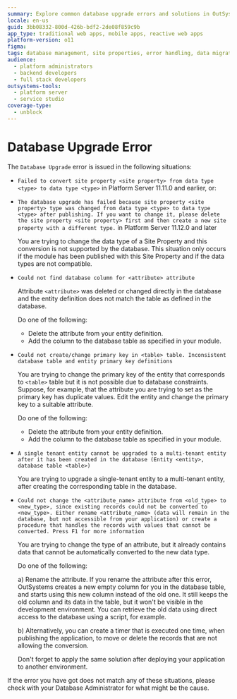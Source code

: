 ```yaml
---
summary: Explore common database upgrade errors and solutions in OutSystems 11 (O11).
locale: en-us
guid: 3bb08332-800d-426b-bdf2-2de08f859c9b
app_type: traditional web apps, mobile apps, reactive web apps
platform-version: o11
figma:
tags: database management, site properties, error handling, data migration, outsystems upgrade
audience:
  - platform administrators
  - backend developers
  - full stack developers
outsystems-tools:
  - platform server
  - service studio
coverage-type:
  - unblock
---
```


# Database Upgrade Error

The `Database Upgrade` error is issued in the following situations:

* `Failed to convert site property <site property> from data type <type> to data type <type>` in Platform Server 11.11.0 and earlier, or:

* `The database upgrade has failed because site property <site property> type was changed from data type <type> to data type <type> after publishing. If you want to change it, please delete the site property <site property> first and then create a new site property with a different type.` in Platform Server 11.12.0 and later

    You are trying to change the data type of a Site Property and this conversion is not supported by the database. This situation only occurs if the module has been published with this Site Property and if the data types are not compatible.

* `Could not find database column for <attribute> attribute`
  
    Attribute `<attribute>` was deleted or changed directly in the database and the entity definition does not match the table as defined in the database.
  
    Do one of the following:

    * Delete the attribute from your entity definition.
    * Add the column to the database table as specified in your module.

* `Could not create/change primary key in <table> table. Inconsistent database table and entity primary key definitions`
  
     You are trying to change the primary key of the entity that corresponds to `<table>` table but it is not possible due to database constraints. Suppose, for example, that the attribute you are trying to set as the primary key has duplicate values. Edit the entity and change the primary key to a suitable attribute.

    Do one of the following:

    * Delete the attribute from your entity definition.
    * Add the column to the database table as specified in your module.

* `A single tenant entity cannot be upgraded to a multi-tenant entity after it has been created in the database (Entity <entity>, database table <table>)`
  
    You are trying to upgrade a single-tenant entity to a multi-tenant entity, after creating the corresponding table in the database.

* `Could not change the <attribute_name> attribute from <old_type> to <new_type>, since existing records could not be converted to <new_type>. Either rename <attribute_name> (data will remain in the database, but not accessible from your application) or create a procedure that handles the records with values that cannot be converted. Press F1 for more information`
  
    You are trying to change the type of an attribute, but it already contains data that cannot be automatically converted to the new data type.

    Do one of the following:

    a) Rename the attribute. If you rename the attribute after this error,  OutSystems creates a new empty column for you in the database table, and starts using this new column instead of the old one. It still keeps the old column and its data in the table, but it won't be visible in the development environment. You can retrieve the old data using direct access to the database using a script, for example.

    b) Alternatively, you can create a timer that is executed one time, when publishing the application, to move or delete the records that are not allowing the conversion.

    Don't forget to apply the same solution after deploying your application to another environment.

If the error you have got does not match any of these situations, please check with your Database Administrator for what might be the cause.
